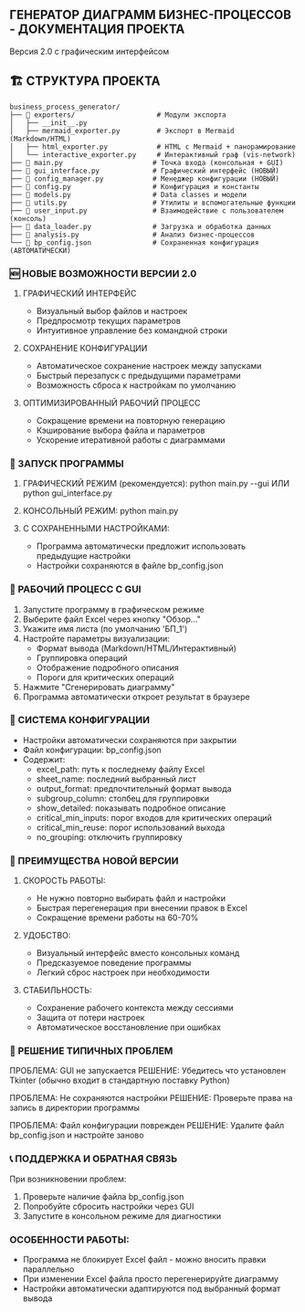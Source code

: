 ## ГЕНЕРАТОР ДИАГРАММ БИЗНЕС-ПРОЦЕССОВ - ДОКУМЕНТАЦИЯ ПРОЕКТА
Версия 2.0 с графическим интерфейсом

## 🏗️ СТРУКТУРА ПРОЕКТА

```
business_process_generator/
├── 📁 exporters/                    # Модули экспорта
│   ├── __init__.py
│   ├── mermaid_exporter.py         # Экспорт в Mermaid (Markdown/HTML)
│   ├── html_exporter.py            # HTML с Mermaid + панорамирование
│   └── interactive_exporter.py     # Интерактивный граф (vis-network)
├── 📄 main.py                      # Точка входа (консольная + GUI)
├── 📄 gui_interface.py             # Графический интерфейс (НОВЫЙ)
├── 📄 config_manager.py            # Менеджер конфигурации (НОВЫЙ)
├── 📄 config.py                    # Конфигурация и константы
├── 📄 models.py                    # Data classes и модели
├── 📄 utils.py                     # Утилиты и вспомогательные функции
├── 📄 user_input.py                # Взаимодействие с пользователем (консоль)
├── 📄 data_loader.py               # Загрузка и обработка данных
├── 📄 analysis.py                  # Анализ бизнес-процессов
└── 📄 bp_config.json               # Сохраненная конфигурация (АВТОМАТИЧЕСКИ)
```

### 🆕 НОВЫЕ ВОЗМОЖНОСТИ ВЕРСИИ 2.0

1. ГРАФИЧЕСКИЙ ИНТЕРФЕЙС
   - Визуальный выбор файлов и настроек
   - Предпросмотр текущих параметров
   - Интуитивное управление без командной строки

2. СОХРАНЕНИЕ КОНФИГУРАЦИИ
   - Автоматическое сохранение настроек между запусками
   - Быстрый перезапуск с предыдущими параметрами
   - Возможность сброса к настройкам по умолчанию

3. ОПТИМИЗИРОВАННЫЙ РАБОЧИЙ ПРОЦЕСС
   - Сокращение времени на повторную генерацию
   - Кэширование выбора файла и параметров
   - Ускорение итеративной работы с диаграммами

### 🎯 ЗАПУСК ПРОГРАММЫ

1. ГРАФИЧЕСКИЙ РЕЖИМ (рекомендуется):
   python main.py --gui
   ИЛИ
   python gui_interface.py

2. КОНСОЛЬНЫЙ РЕЖИМ:
   python main.py

3. С СОХРАНЕННЫМИ НАСТРОЙКАМИ:
   - Программа автоматически предложит использовать предыдущие настройки
   - Настройки сохраняются в файле bp_config.json

### 🔧 РАБОЧИЙ ПРОЦЕСС С GUI

1. Запустите программу в графическом режиме
2. Выберите файл Excel через кнопку "Обзор..."
3. Укажите имя листа (по умолчанию 'БП_1')
4. Настройте параметры визуализации:
   - Формат вывода (Markdown/HTML/Интерактивный)
   - Группировка операций
   - Отображение подробного описания
   - Пороги для критических операций
5. Нажмите "Сгенерировать диаграмму"
6. Программа автоматически откроет результат в браузере

### 💾 СИСТЕМА КОНФИГУРАЦИИ

- Настройки автоматически сохраняются при закрытии
- Файл конфигурации: bp_config.json
- Содержит:
  * excel_path: путь к последнему файлу Excel
  * sheet_name: последний выбранный лист
  * output_format: предпочтительный формат вывода
  * subgroup_column: столбец для группировки
  * show_detailed: показывать подробное описание
  * critical_min_inputs: порог входов для критических операций
  * critical_min_reuse: порог использований выхода
  * no_grouping: отключить группировку

### 🔄 ПРЕИМУЩЕСТВА НОВОЙ ВЕРСИИ

1. СКОРОСТЬ РАБОТЫ:
   - Не нужно повторно выбирать файл и настройки
   - Быстрая перегенерация при внесении правок в Excel
   - Сокращение времени работы на 60-70%

2. УДОБСТВО:
   - Визуальный интерфейс вместо консольных команд
   - Предсказуемое поведение программы
   - Легкий сброс настроек при необходимости

3. СТАБИЛЬНОСТЬ:
   - Сохранение рабочего контекста между сессиями
   - Защита от потери настроек
   - Автоматическое восстановление при ошибках

### 🐛 РЕШЕНИЕ ТИПИЧНЫХ ПРОБЛЕМ

ПРОБЛЕМА: GUI не запускается
РЕШЕНИЕ: Убедитесь что установлен Tkinter (обычно входит в стандартную поставку Python)

ПРОБЛЕМА: Не сохраняются настройки
РЕШЕНИЕ: Проверьте права на запись в директории программы

ПРОБЛЕМА: Файл конфигурации поврежден
РЕШЕНИЕ: Удалите файл bp_config.json и настройте заново

### 📞 ПОДДЕРЖКА И ОБРАТНАЯ СВЯЗЬ

При возникновении проблем:
1. Проверьте наличие файла bp_config.json
2. Попробуйте сбросить настройки через GUI
3. Запустите в консольном режиме для диагностики

### ОСОБЕННОСТИ РАБОТЫ:
- Программа не блокирует Excel файл - можно вносить правки параллельно
- При изменении Excel файла просто перегенерируйте диаграмму
- Настройки автоматически адаптируются под выбранный формат вывода
